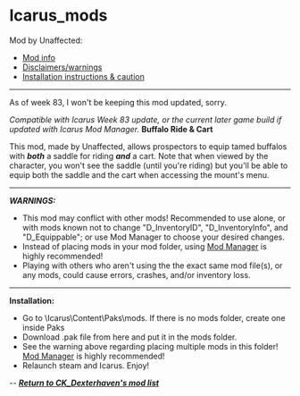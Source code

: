 # Icarus_mods
Mod by Unaffected:

* [Mod info](#mod)
* [Disclaimers/warnings](#warnings)
* [Installation instructions & caution](#install)

---

As of week 83, I won't be keeping this mod updated, sorry.

*Compatible with Icarus Week 83 update, or the current later game build if updated with Icarus Mod Manager.*
<a name="mod">__Buffalo Ride & Cart__</a>

This mod, made by Unaffected, allows prospectors to equip tamed buffalos with ***both*** a saddle for riding ***and*** a cart. Note that when viewed by the character, you won't see the saddle (until you're riding) but you'll be able to equip both the saddle and the cart when accessing the mount's menu.

---

<a name="warnings">*__WARNINGS:__*</a>

* This mod may conflict with other mods! Recommended to use alone, or with mods known not to change "D_InventoryID", "D_InventoryInfo", and "D_Equippable"; or use Mod Manager to choose your desired changes.
* Instead of placing mods in your mod folder, using [Mod Manager](https://github.com/Jimk72/Icarus_Software) is highly recommended!
* Playing with others who aren't using the the exact same mod file(s), or any mods, could cause errors, crashes, and/or inventory loss.

---

<a name="install">__Installation:__</a>

* Go to \Icarus\Content\Paks\mods. If there is no mods folder, create one inside Paks
* Download .pak file from here and put it in the mods folder.
* See the warning above regarding placing multiple mods in this folder! [Mod Manager](https://github.com/Jimk72/Icarus_Software) is highly recommended! 
* Relaunch steam and Icarus. Enjoy!

-- [*__Return to CK_Dexterhaven's mod list__*](https://github.com/ckdextergames/Icarus_mods)